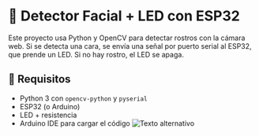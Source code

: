 # 🧠 Detector Facial + LED con ESP32

Este proyecto usa Python y OpenCV para detectar rostros con la cámara web. Si se detecta una cara, se envía una señal por puerto serial al ESP32, que prende un LED. Si no hay rostro, el LED se apaga.

## 🔧 Requisitos

- Python 3 con `opencv-python` y `pyserial`
- ESP32 (o Arduino)
- LED + resistencia
- Arduino IDE para cargar el código
![Texto alternativo](AA164C6B-A275-4554-9FBC-49D2EF22E4F7.jpeg)

